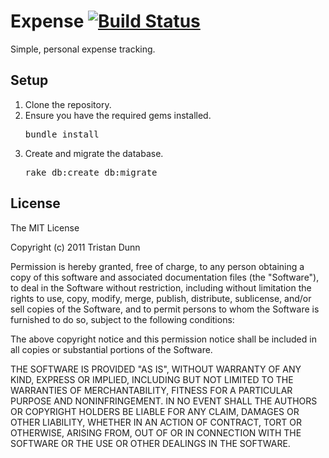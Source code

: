# Expense [![Build Status](https://secure.travis-ci.org/tristandunn/expense.png?branch=master)](http://travis-ci.org/tristandunn/expense)

Simple, personal expense tracking.

## Setup

1. Clone the repository.
2. Ensure you have the required gems installed.
   <pre>
   bundle install
   </pre>
3. Create and migrate the database.
   <pre>
   rake db:create db:migrate
   </pre>

## License

The MIT License

Copyright (c) 2011 Tristan Dunn

Permission is hereby granted, free of charge, to any person obtaining a copy
of this software and associated documentation files (the "Software"), to deal
in the Software without restriction, including without limitation the rights
to use, copy, modify, merge, publish, distribute, sublicense, and/or sell
copies of the Software, and to permit persons to whom the Software is
furnished to do so, subject to the following conditions:

The above copyright notice and this permission notice shall be included in
all copies or substantial portions of the Software.

THE SOFTWARE IS PROVIDED "AS IS", WITHOUT WARRANTY OF ANY KIND, EXPRESS OR
IMPLIED, INCLUDING BUT NOT LIMITED TO THE WARRANTIES OF MERCHANTABILITY,
FITNESS FOR A PARTICULAR PURPOSE AND NONINFRINGEMENT. IN NO EVENT SHALL THE
AUTHORS OR COPYRIGHT HOLDERS BE LIABLE FOR ANY CLAIM, DAMAGES OR OTHER
LIABILITY, WHETHER IN AN ACTION OF CONTRACT, TORT OR OTHERWISE, ARISING FROM,
OUT OF OR IN CONNECTION WITH THE SOFTWARE OR THE USE OR OTHER DEALINGS IN
THE SOFTWARE.
